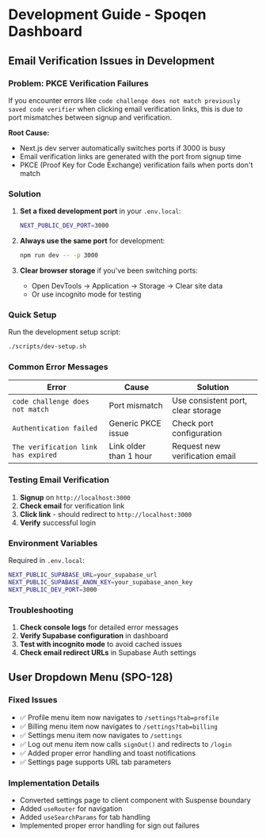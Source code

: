 # Development Guide - Spoqen Dashboard

## Email Verification Issues in Development

### Problem: PKCE Verification Failures

If you encounter errors like `code challenge does not match previously saved code verifier` when clicking email verification links, this is due to port mismatches between signup and verification.

**Root Cause:**
- Next.js dev server automatically switches ports if 3000 is busy
- Email verification links are generated with the port from signup time
- PKCE (Proof Key for Code Exchange) verification fails when ports don't match

### Solution

1. **Set a fixed development port** in your `.env.local`:
   ```bash
   NEXT_PUBLIC_DEV_PORT=3000
   ```

2. **Always use the same port** for development:
   ```bash
   npm run dev -- -p 3000
   ```

3. **Clear browser storage** if you've been switching ports:
   - Open DevTools → Application → Storage → Clear site data
   - Or use incognito mode for testing

### Quick Setup

Run the development setup script:
```bash
./scripts/dev-setup.sh
```

### Common Error Messages

| Error | Cause | Solution |
|-------|-------|----------|
| `code challenge does not match` | Port mismatch | Use consistent port, clear storage |
| `Authentication failed` | Generic PKCE issue | Check port configuration |
| `The verification link has expired` | Link older than 1 hour | Request new verification email |

### Testing Email Verification

1. **Signup** on `http://localhost:3000`
2. **Check email** for verification link
3. **Click link** - should redirect to `http://localhost:3000`
4. **Verify** successful login

### Environment Variables

Required in `.env.local`:
```bash
NEXT_PUBLIC_SUPABASE_URL=your_supabase_url
NEXT_PUBLIC_SUPABASE_ANON_KEY=your_supabase_anon_key
NEXT_PUBLIC_DEV_PORT=3000
```

### Troubleshooting

1. **Check console logs** for detailed error messages
2. **Verify Supabase configuration** in dashboard
3. **Test with incognito mode** to avoid cached issues
4. **Check email redirect URLs** in Supabase Auth settings

## User Dropdown Menu (SPO-128)

### Fixed Issues
- ✅ Profile menu item now navigates to `/settings?tab=profile`
- ✅ Billing menu item now navigates to `/settings?tab=billing`  
- ✅ Settings menu item now navigates to `/settings`
- ✅ Log out menu item now calls `signOut()` and redirects to `/login`
- ✅ Added proper error handling and toast notifications
- ✅ Settings page supports URL tab parameters

### Implementation Details
- Converted settings page to client component with Suspense boundary
- Added `useRouter` for navigation
- Added `useSearchParams` for tab handling
- Implemented proper error handling for sign out failures 